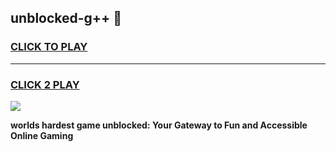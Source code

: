 
## unblocked-g++ 👋
<h3>
<a href="https://premium.freeplayer.one?title=unblocked-g++&ref=14F">CLICK TO PLAY</a></h3>
<hr>

<h3>
<a href="https://premium.freeplayer.one?title=unblocked-g++&ref=14F">CLICK 2 PLAY</a>
  
</h3>

<a href="https://premium.freeplayer.one?title=unblocked-g++&ref=12F/"><img src="https://clearcache.store/games.png"></a>


**worlds hardest game unblocked: Your Gateway to Fun and Accessible Online Gaming**
